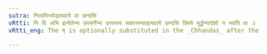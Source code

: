 ```yaml
---
sutra: निव्यभिभ्योड्व्यवाये वा छन्दसि
vRtti: नि वि अभि इत्येतेभ्य उपसर्गेभ्य उत्तरस्य सकारस्याड्व्यवाये छन्दसि विषये मूर्द्धन्यादेशो न भवति वा ॥
vRtti_eng: The ष् is optionally substituted in the _Chhandas_ after the prepositions नि, वि and अभि, when the augment अट् intervenes.

---
```

